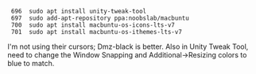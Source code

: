  ```
  696  sudo apt install unity-tweak-tool
  697  sudo add-apt-repository ppa:noobslab/macbuntu
  700  sudo apt install macbuntu-os-icons-lts-v7 
  701  sudo apt install macbuntu-os-ithemes-lts-v7 
 ```
  
  I'm not using their cursors; Dmz-black is better. Also in Unity Tweak Tool, need to change the Window Snapping and Additional->Resizing colors to blue to match.
